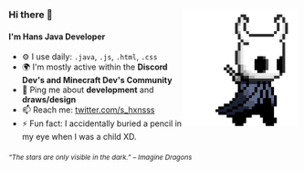 <div>
<img src="./img/icon.gif" width="200" align="right"/>
 <!---<img src="./img/about_whiteandblack_style0.gif" width="500" />-->
 
### Hi there 👋

#### I'm Hans Java Developer

- ⚙️ I use daily: `.java`, `.js`, `.html`, `.css`
- 🌍 I'm mostly active within the **Discord Dev's and Minecraft Dev's Community**
- 💬 Ping me about **development** and **draws/design**
- 📫 Reach me: [twitter.com/s_hxnsss](https://twitter.com/hxnsss)
- ⚡️ Fun fact: I accidentally buried a pencil in my eye when I was a child XD.
  
<sub> *“The stars are only visible in the dark.” – Imagine Dragons* </sub>

</div>

